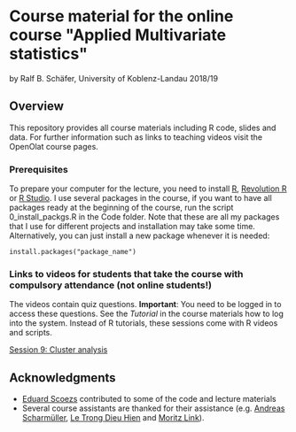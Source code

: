 # Course material for the online course "Applied Multivariate statistics"

by Ralf B. Schäfer, University of Koblenz-Landau 2018/19

## Overview

This repository provides all course materials including R code, slides and data.
For further information such as links to teaching videos visit the OpenOlat course pages.

### Prerequisites

To prepare your computer for the lecture, you need to install [R](http://www.r-project.org/),
[Revolution R](http://mran.revolutionanalytics.com/download/) or [R Studio](http://www.rstudio.com/).
I use several packages in the course, if you want to have all packages ready at the beginning of the course, run the script 0_install_packgs.R
in the Code folder. Note that these are all my packages that I use for different projects and installation may take some time. 
Alternatively, you can just install a new package whenever it is needed:

```
install.packages("package_name")
```

### Links to videos for students that take the course with compulsory attendance (not online students!)

The videos contain quiz questions. **Important**: You need to be logged in
to access these questions. See the *Tutorial* in the course materials how to log into the system. Instead of R tutorials, these sessions come with R videos and scripts.

[Session 9: Cluster analysis](https://videoakademie.ko-ld.de/Panopto/Pages/Sessions/List.aspx?folderID=7c5bf738-39d6-434f-9ea4-508037c6f4fc)


## Acknowledgments

* [Eduard Scoezs](https://github.com/EDiLD) contributed to some of the code and lecture materials
* Several course assistants are thanked for their assistance (e.g. [Andreas Scharmüller](https://github.com/andreasLD),
[Le Trong Dieu Hien](https://www.uni-koblenz-landau.de/en/campus-landau/faculty7/environmental-sciences/landscape-ecology/Staff/dieuhien/letrongdieuhien) and [Moritz Link](https://www.uni-koblenz-landau.de/en/campus-landau/faculty7/environmental-sciences/landscape-ecology/Staff/moritz-link/moritz-link)).
